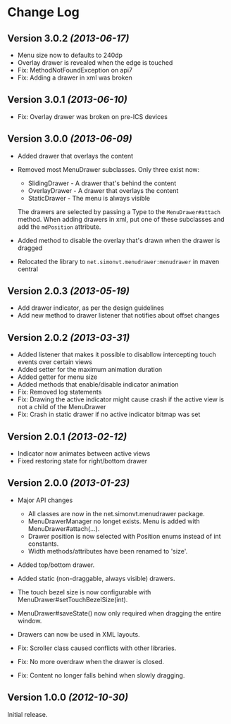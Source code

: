 Change Log
==========

Version 3.0.2 *(2013-06-17)*
----------------------------
 * Menu size now to defaults to 240dp
 * Overlay drawer is revealed when the edge is touched
 * Fix: MethodNotFoundException on api7
 * Fix: Adding a drawer in xml was broken

Version 3.0.1 *(2013-06-10)*
----------------------------
 * Fix: Overlay drawer was broken on pre-ICS devices

Version 3.0.0 *(2013-06-09)*
----------------------------
 * Added drawer that overlays the content
 * Removed most MenuDrawer subclasses.
   Only three exist now:
     * SlidingDrawer - A drawer that's behind the content
     * OverlayDrawer - A drawer that overlays the content
     * StaticDrawer  - The menu is always visible

   The drawers are selected by passing a Type to the `MenuDrawer#attach` method.
   When adding drawers in xml, put one of these subclasses and add the
   `mdPosition` attribute.
 * Added method to disable the overlay that's drawn when the drawer is dragged
 * Relocated the library to `net.simonvt.menudrawer:menudrawer` in maven central

Version 2.0.3 *(2013-05-19)*
----------------------------
 * Add drawer indicator, as per the design guidelines
 * Add new method to drawer listener that notifies about offset changes

Version 2.0.2 *(2013-03-31)*
----------------------------
 * Added listener that makes it possible to disabllow intercepting touch events over
   certain views
 * Added setter for the maximum animation duration
 * Added getter for menu size
 * Added methods that enable/disable indicator animation
 * Fix: Removed log statements
 * Fix: Drawing the active indicator might cause crash if the active view is not a
        child of the MenuDrawer
 * Fix: Crash in static drawer if no active indicator bitmap was set

Version 2.0.1 *(2013-02-12)*
----------------------------
 * Indicator now animates between active views
 * Fixed restoring state for right/bottom drawer

Version 2.0.0 *(2013-01-23)*
----------------------------

 * Major API changes

    * All classes are now in the net.simonvt.menudrawer package.
    * MenuDrawerManager no longet exists. Menu is added with MenuDrawer#attach(...).
    * Drawer position is now selected with Position enums instead of int constants.
    * Width methods/attributes have been renamed to 'size'.

 * Added top/bottom drawer.
 * Added static (non-draggable, always visible) drawers.
 * The touch bezel size is now configurable with MenuDrawer#setTouchBezelSize(int).
 * MenuDrawer#saveState() now only required when dragging the entire window.
 * Drawers can now be used in XML layouts.
 * Fix: Scroller class caused conflicts with other libraries.
 * Fix: No more overdraw when the drawer is closed.
 * Fix: Content no longer falls behind when slowly dragging.


Version 1.0.0 *(2012-10-30)*
----------------------------

Initial release.
